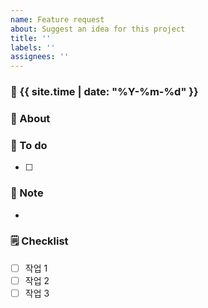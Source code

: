 ```yaml
---
name: Feature request
about: Suggest an idea for this project
title: ''
labels: ''
assignees: ''
---
```


### 📅 {{ site.time | date: "%Y-%m-%d" }}

### 📢 About

### 📜 To do

- [ ]

### 🔖 Note

-

### 🗒️ Checklist

- [ ] 작업 1
- [ ] 작업 2
- [ ] 작업 3
